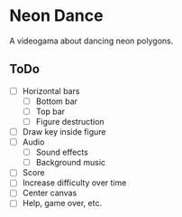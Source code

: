 # Neon Dance
A videogama about dancing neon polygons.


## ToDo
- [ ] Horizontal bars
    - [ ] Bottom bar
    - [ ] Top bar
    - [ ] Figure destruction
- [ ] Draw key inside figure
- [ ] Audio
    - [ ] Sound effects
    - [ ] Background music
- [ ] Score
- [ ] Increase difficulty over time
- [ ] Center canvas
- [ ] Help, game over, etc.